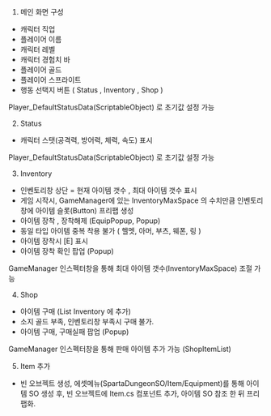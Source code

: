 1. 메인 화면 구성

 - 캐릭터 직업
 - 플레이어 이름
 - 캐릭터 레벨
 - 캐릭터 경험치 바
 - 플레이어 골드
 - 플레이어 스프라이트
 - 행동 선택지 버튼 ( Status , Inventory , Shop )

 Player_DefaultStatusData(ScriptableObject) 로 초기값 설정 가능

2. Status

 - 캐릭터 스탯(공격력, 방어력, 체력, 속도) 표시

 Player_DefaultStatusData(ScriptableObject) 로 초기값 설정 가능

3. Inventory

 - 인벤토리창 상단 = 현재 아이템 갯수 , 최대 아이템 갯수 표시
 - 게임 시작시, GameManager에 있는 InventoryMaxSpace 의 수치만큼 인벤토리창에 아이템 슬롯(Button) 프리팹 생성
 - 아이템 장착 , 장착해제 (EquipPopup, Popup)
 - 동일 타입 아이템 중복 착용 불가 ( 헬멧, 아머, 부츠, 웨폰, 링 )
 - 아이템 장착시 [E] 표시
 - 아이템 장착 확인 팝업 (Popup)

 GameManager 인스펙터창을 통해 최대 아이템 갯수(InventoryMaxSpace) 조절 가능

4. Shop

 - 아이템 구매 (List<Item> Inventory 에 추가)
 - 소지 골드 부족, 인벤토리창 부족시 구매 불가.
 - 아이템 구매, 구매실패 팝업 (Popup)

 GameManager 인스펙터창을 통해 판매 아이템 추가 가능 (ShopItemList)

5. Item 추가

 - 빈 오브젝트 생성, 에셋메뉴(SpartaDungeonSO/Item/Equipment)를 통해 아이템 SO 생성 후, 빈 오브젝트에 Item.cs 컴포넌트 추가, 아이템 SO 참조 한 뒤 프리팹화.
